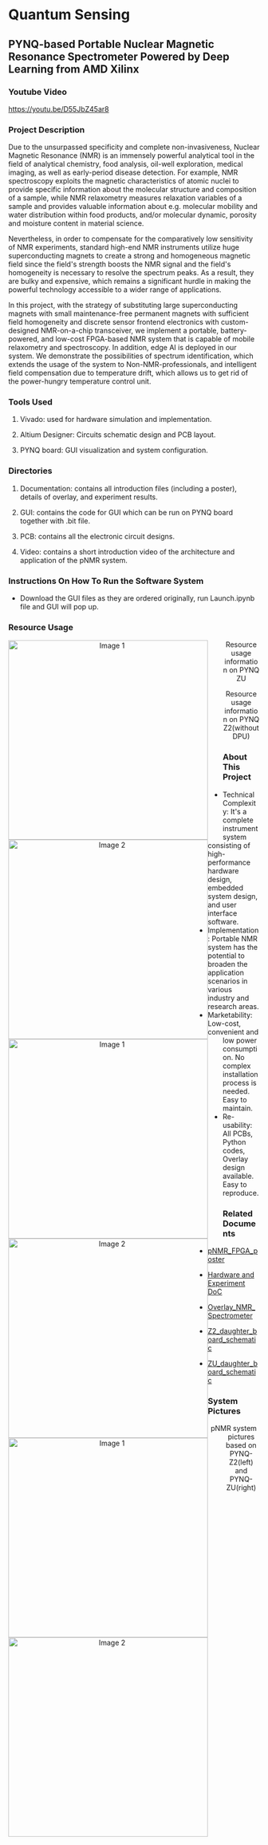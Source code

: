 # Quantum Sensing
## PYNQ-based Portable Nuclear Magnetic Resonance Spectrometer Powered by Deep Learning from AMD Xilinx

### Youtube Video

https://youtu.be/D55JbZ45ar8

### Project Description 

Due to the unsurpassed specificity and complete non-invasiveness, Nuclear Magnetic Resonance (NMR) is an immensely powerful analytical tool in the field of analytical chemistry, food analysis, oil-well exploration, medical imaging, as well as early-period disease detection. For example, NMR spectroscopy exploits the magnetic characteristics of atomic nuclei to provide specific information about the molecular structure and composition of a sample, while NMR relaxometry measures relaxation variables of a sample and provides valuable information about e.g. molecular mobility and water distribution within food products, and/or molecular dynamic, porosity and moisture content in material science.

Nevertheless, in order to compensate for the comparatively low sensitivity of NMR experiments, standard high-end NMR instruments utilize huge superconducting magnets to create a strong and homogeneous magnetic field since the field's strength boosts the NMR signal and the field's homogeneity is necessary to resolve the spectrum peaks. As a result, they are bulky and expensive, which remains a significant hurdle in making the powerful technology accessible to a wider range of applications.

In this project, with the strategy of substituting large superconducting magnets with small maintenance-free permanent magnets with sufficient field homogeneity and discrete sensor frontend electronics with custom-designed NMR-on-a-chip transceiver, we implement a portable, battery-powered, and low-cost FPGA-based NMR system that is capable of mobile relaxometry and spectroscopy. In addition, edge AI is deployed in our system. We demonstrate the possibilities of spectrum identification, which extends the usage of the system to Non-NMR-professionals, and intelligent field compensation due to temperature drift, which allows us to get rid of the power-hungry temperature control unit. 

### Tools Used 
1. Vivado: used for hardware simulation and implementation.

2. Altium Designer: Circuits schematic design and PCB layout.

3. PYNQ board: GUI visualization and system configuration.
### Directories
1. Documentation: contains all introduction files (including a poster), details of overlay, and experiment results.
   
2. GUI: contains the code for GUI which can be run on PYNQ board together with .bit file.
   
3. PCB: contains all  the electronic circuit designs.
   
4. Video: contains a short introduction video of the architecture and application of the pNMR system.
### Instructions On How To Run the Software System
- Download the GUI files as they are ordered originally, run Launch.ipynb file and GUI will pop up.

### Resource Usage
 
<div align=center>
    <img src="https://github.com/unizhibin/Xilinx_Open_Hardware_2023/blob/main/Documentation/FPGA%20Usage/PYNQ_Z2/Overlay%20Usage%20Percentage.PNG" width="400" alt="Image 1" style="float: left; margin-right: 30px;">
    <img src="https://github.com/unizhibin/Xilinx_Open_Hardware_2023/blob/main/Documentation/FPGA%20Usage/PYNQ_Z2/Overlay%20Usage.PNG" width="400" alt="Image 2" style="float: left;">
</div align=center>
<p align="center">Resource usage information on PYNQ ZU</p>

<div align=center>
    <img src="https://github.com/unizhibin/Xilinx_Open_Hardware_2023/blob/main/Documentation/FPGA%20Usage/PYNQ_Z2/Overlay%20Usage%20Percentage.PNG" width="400" alt="Image 1" style="float: left; margin-right: 30px;">
    <img src="https://github.com/unizhibin/Xilinx_Open_Hardware_2023/blob/main/Documentation/FPGA%20Usage/PYNQ_Z2/Overlay%20Usage.PNG" width="400" alt="Image 2" style="float: left;">
</div align=center>
<p align="center">Resource usage information on PYNQ Z2(without DPU)</p>

### About This Project
- Technical Complexity: It's a complete instrument system consisting of high-performance hardware design, embedded system design, and user interface software.
- Implementation: Portable NMR system has the potential to broaden the application scenarios in various industry and research areas.
- Marketability: Low-cost, convenient and low power consumption. No complex installation process is needed. Easy to maintain.
- Re-usability: All PCBs, Python codes, Overlay design available. Easy to reproduce.

### Related Documents
- [pNMR_FPGA_poster](https://github.com/unizhibin/Xilinx_Open_Hardware_2023/blob/main/Documentation/pNMR_FPGA_poster.pdf)

- [Hardware and Experiment DoC](https://github.com/unizhibin/Xilinx_Open_Hardware_2023/tree/main/Documentation/Hardware%20and%20Experiment%20DoC.pdf)

- [Overlay_NMR_Spectrometer](https://github.com/unizhibin/Xilinx_Open_Hardware_2023/blob/main/Documentation/Overlay_NMR_Spectrometer.pdf)

- [Z2_daughter_board_schematic](https://github.com/unizhibin/Xilinx_Open_Hardware_2023/blob/main/Documentation/Z2_daughter_board_schematic.pdf)

- [ZU_daughter_board_schematic](https://github.com/unizhibin/Xilinx_Open_Hardware_2023/blob/main/Documentation/ZU_daughter_board_schematic.pdf)

### System Pictures
<div align=center>
    <img src="https://github.com/unizhibin/Xilinx_Open_Hardware_2023/blob/main/Documentation/PYNQ%20Z2%20System.jpg" width="400" alt="Image 1" style="float: left; margin-right: 30px;">
    <img src="https://github.com/unizhibin/Xilinx_Open_Hardware_2023/blob/main/Documentation/PYNQ%20ZU%20System.jpg" width="400" alt="Image 2" style="float: left;">
</div align=center>
<p align="center">pNMR system pictures based on PYNQ-Z2(left) and PYNQ-ZU(right)</p>
